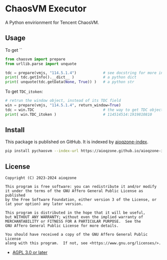 # ChaosVM Executor

A Python envirionment for Tencent ChaosVM.

## Usage

To get ``

```python
from chaosvm import prepare
from urllib.parse import unquote

tdc = prepare(vmjs, "114.5.1.4")            # see docstring for more info
print( tdc.getInfo().__dict__ )             # a python dict
print( unquote(tdc.getData(None, True)) )   # a python str
```

To get `TDC_itoken`:

```python
# retrun the window object, instead of its TDC field
win = prepare(vmjs, "114.5.1.4", return_window=True)
tdc = win.TDC                               # the way to get TDC object
print( win.TDC_itoken )                     # 114514514:1919810810
```

## Install

This package is published on GitHub. It is indexed by [aioqzone-index][aioqzone-index].

```sh
pip install pychaosvm --index-url https://aioqzone.github.io/aioqzone-index/simple
```

## License

```
Copyright (C) 2023-2024 aioqzone

This program is free software: you can redistribute it and/or modify
it under the terms of the GNU Affero General Public License as published
by the Free Software Foundation, either version 3 of the License, or
(at your option) any later version.

This program is distributed in the hope that it will be useful,
but WITHOUT ANY WARRANTY; without even the implied warranty of
MERCHANTABILITY or FITNESS FOR A PARTICULAR PURPOSE.  See the
GNU Affero General Public License for more details.

You should have received a copy of the GNU Affero General Public License
along with this program.  If not, see <https://www.gnu.org/licenses/>.
```

- [AGPL 3.0 or later](./LICENSE)


[aioqzone-index]: https://aioqzone.github.io/aioqzone-index/ "aioqzone package index following PEP 503"
